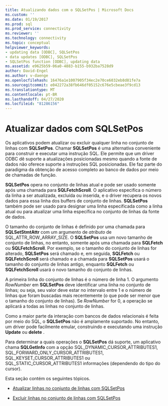 ```yaml
---
title: Atualizando dados com o SQLSetPos | Microsoft Docs
ms.custom: ''
ms.date: 01/19/2017
ms.prod: sql
ms.prod_service: connectivity
ms.reviewer: ''
ms.technology: connectivity
ms.topic: conceptual
helpviewer_keywords:
- updating data [ODBC], SQLSetPos
- data updates [ODBC], SQLSetPos
- SQLSetPos function [ODBC], updating data
ms.assetid: e9625b59-06a0-4883-b155-b932ba7528d9
author: David-Engel
ms.author: v-daenge
ms.openlocfilehash: 16476a1e1007905f34ec2e70ce6032eb8d81fe7a
ms.sourcegitcommit: e042272a38fb646df05152c676e5cbeae3f9cd13
ms.translationtype: MT
ms.contentlocale: pt-BR
ms.lasthandoff: 04/27/2020
ms.locfileid: "81286156"
---
```

# <a name="updating-data-with-sqlsetpos"></a>Atualizar dados com SQLSetPos
Os aplicativos podem atualizar ou excluir qualquer linha no conjunto de linhas com **SQLSetPos**. Chamar **SQLSetPos** é uma alternativa conveniente para construir e executar uma instrução SQL. Ele permite que um driver ODBC dê suporte a atualizações posicionadas mesmo quando a fonte de dados não oferece suporte a instruções SQL posicionadas. Ele faz parte do paradigma da obtenção de acesso completo ao banco de dados por meio de chamadas de função.  
  
 **SQLSetPos** opera no conjunto de linhas atual e pode ser usado somente após uma chamada para **SQLFetchScroll**. O aplicativo especifica o número da linha a ser atualizada, excluída ou inserida, e o driver recupera os novos dados para essa linha dos buffers de conjunto de linhas. **SQLSetPos** também pode ser usado para designar uma linha especificada como a linha atual ou para atualizar uma linha específica no conjunto de linhas da fonte de dados.  
  
 O tamanho do conjunto de linhas é definido por uma chamada para **SQLSetStmtAttr** com um argumento de *atributo* de SQL_ATTR_ROW_ARRAY_SIZE. O **SQLSetPos** usa um novo tamanho de conjunto de linhas, no entanto, somente após uma chamada para **SQLFetch** ou **SQLFetchScroll**. Por exemplo, se o tamanho do conjunto de linhas for alterado, **SQLSetPos** será chamado e, em seguida, **SQLFetch** ou **SQLFetchScroll** será chamado e a chamada para **SQLSetPos** usará o tamanho do conjunto de linhas antigo, enquanto **SQLFetch** ou **SQLFetchScroll** usará o novo tamanho do conjunto de linhas.  
  
 A primeira linha do conjunto de linhas é o número de linha 1. O argumento *RowNumber* em **SQLSetPos** deve identificar uma linha no conjunto de linhas; ou seja, seu valor deve estar no intervalo entre 1 e o número de linhas que foram buscadas mais recentemente (o que pode ser menor que o tamanho do conjunto de linhas). Se *RowNumber* for 0, a operação se aplicará a todas as linhas no conjunto de linhas.  
  
 Como a maior parte da interação com bancos de dados relacionais é feita por meio do SQL, o **SQLSetPos** não é amplamente suportado. No entanto, um driver pode facilmente emular, construindo e executando uma instrução **Update** ou **delete** .  
  
 Para determinar a quais operações o **SQLSetPos** dá suporte, um aplicativo chama **SQLGetInfo** com a opção SQL_DYNAMIC_CURSOR_ATTRIBUTES1, SQL_FORWARD_ONLY_CURSOR_ATTRIBUTES1, SQL_KEYSET_CURSOR_ATTRIBUTES1 ou SQL_STATIC_CURSOR_ATTRIBUTES1 informações (dependendo do tipo do cursor).  
  
 Esta seção contém os seguintes tópicos.  
  
-   [Atualizar linhas no conjunto de linhas com SQLSetPos](../../../odbc/reference/develop-app/updating-rows-in-the-rowset-with-sqlsetpos.md)  
  
-   [Excluir linhas no conjunto de linhas com SQLSetPos](../../../odbc/reference/develop-app/deleting-rows-in-the-rowset-with-sqlsetpos.md)

